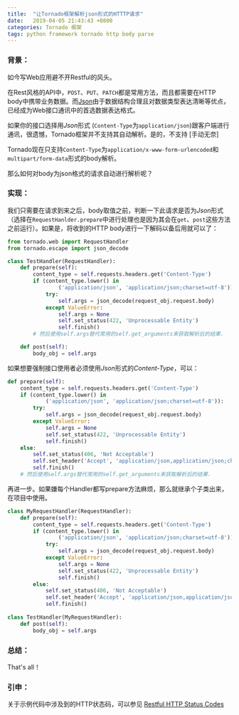 ```yaml
---
title:  "让Tornado框架解析json形式的HTTTP请求"
date:   2019-04-05 21:43:43 +0800
categories: Tornado 框架
tags: python framework tornado http body parse
---
```

### 背景：

如今写Web应用避不开Restful的风头。

在Rest风格的API中，`POST`、`PUT`、`PATCH`都是常用方法，而且都需要在HTTP body中携带业务数据。而[Json](http://www.json.org/)由于数据结构合理且对数据类型表达清晰等优点，已经成为Web接口通讯中的首选数据表达格式。

如果你的接口选择用*Json*形式 (`Content-Type`为`application/json`)跟客户端进行通讯，很遗憾，Tornado框架并不支持其自动解析。是的，不支持 [手动无奈]

Tornado现在只支持`Content-Type`为`application/x-www-form-urlencoded`和`multipart/form-data`形式的body解析。

那么如何对body为json格式的请求自动进行解析呢？

### 实现：

我们只需要在请求到来之后，body取值之前，判断一下此请求是否为*Json*形式（选择在`RequestHanlder.prepare`中进行处理也是因为其会在`get`、`post`这些方法之前运行）。如果是，将收到的HTTP body进行一下解码以备后用就可以了：

```python
from tornado.web import RequestHandler
from tornado.escape import json_decode

class TestHandler(RequestHandler):
    def prepare(self):
        content_type = self.requests.headers.get('Content-Type')
        if (content_type.lower() in
                ('application/json', 'application/json;charset=utf-8')):
            try:
                self.args = json_decode(request_obj.request.body)
            except ValueError:
                self.args = None
                self.set_status(422, 'Unprocessable Entity')
                self.finish()
        # 然后使用self.args替代常用的self.get_arguments来获取解析后的结果.

    def post(self):
        body_obj = self.args
```

如果想要强制接口使用者必须使用*Json*形式的*Content-Type*，可以：

```python
def prepare(self):
    content_type = self.requests.headers.get('Content-Type')
    if (content_type.lower() in
            ('application/json', 'application/json;charset=utf-8')):
        try:
            self.args = json_decode(request_obj.request.body)
        except ValueError:
            self.args = None
            self.set_status(422, 'Unprocessable Entity')
            self.finish()
    else:
        self.set_status(406, 'Not Acceptable')
        self.set_header('Accept', 'application/json,application/json;charset=utf-8')
        self.finish()
    # 然后使用self.args替代常用的self.get_arguments来获取解析后的结果.
```

再进一步。如果嫌每个Handler都写prepare方法麻烦，那么就继承个子类出来，在项目中使用。  

```python
class MyRequestHandler(RequestHandler):
    def prepare(self):
        content_type = self.requests.headers.get('Content-Type')
        if (content_type.lower() in
                ('application/json', 'application/json;charset=utf-8')):
            try:
                self.args = json_decode(request_obj.request.body)
            except ValueError:
                self.args = None
                self.set_status(422, 'Unprocessable Entity')
                self.finish()
        else:
            self.set_status(406, 'Not Acceptable')
            self.set_header('Accept', 'application/json,application/json;charset=utf-8')
            self.finish()
            
class TestHandler(MyRequestHandler):
    def post(self):
        body_obj = self.args
```

### 总结：

That's all！

### 引申：

关于示例代码中涉及到的HTTP状态码，可以参见 [Restful HTTP Status Codes](https://www.restapitutorial.com/httpstatuscodes.html) 
